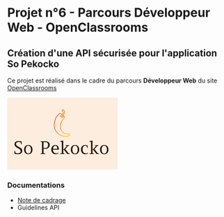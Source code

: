 # Projet n°6 - Parcours Développeur Web - OpenClassrooms
## Création d'une API sécurisée pour l'application So Pekocko

Ce projet est réalisé dans le cadre du parcours **Développeur Web** du site [OpenClassrooms](https://openclassrooms.com/ "OpenClassrooms")

![Logo So Pekocko](docs/logo.png)

### Documentations
* [Note de cadrage](docs/cadrage.pdf)
* Guidelines API

